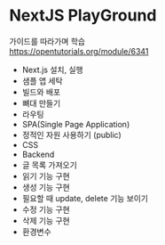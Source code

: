 # NextJS PlayGround


가이드를 따라가며 학습  
https://opentutorials.org/module/6341
- Next.js 설치, 실행
- 샘플 앱 세탁
- 빌드와 배포
- 뼈대 만들기
- 라우팅
- SPA(Single Page Application)
- 정적인 자원 사용하기 (public)
- CSS
- Backend
- 글 목록 가져오기
- 읽기 기능 구현
- 생성 기능 구현
- 필요할 때 update, delete 기능 보이기
- 수정 기능 구현
- 삭제 기능 구현
- 환경변수